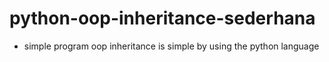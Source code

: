 # python-oop-inheritance-sederhana
- simple program oop inheritance is simple by using the python language
